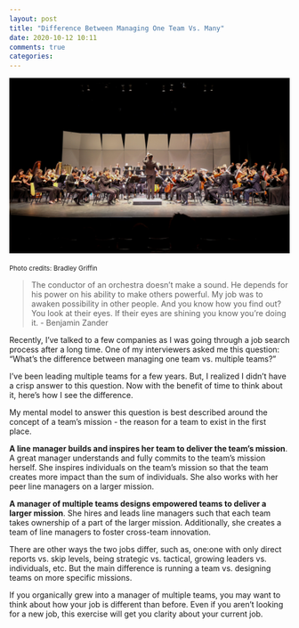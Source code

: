 ```yaml
---
layout: post
title: "Difference Between Managing One Team Vs. Many"
date: 2020-10-12 10:11
comments: true
categories: 
---
```

![Orchestra](/images/orchestra.jpg)

<small>Photo credits: Bradley Griffin</small>

> The conductor of an orchestra doesn’t make a sound. He depends for his power on his ability to make others powerful. My job was to awaken possibility in other people. And you know how you find out? You look at their eyes. If their eyes are shining you know you’re doing it. - Benjamin Zander

Recently, I’ve talked to a few companies as I was going through a job search process after a long time. One of my interviewers asked me this question: “What’s the difference between managing one team vs. multiple teams?”

I’ve been leading multiple teams for a few years. But, I realized I didn’t have a crisp answer to this question. Now with the benefit of time to think about it, here’s how I see the difference.

My mental model to answer this question is best described around the concept of a team’s mission - the reason for a team to exist in the first place.

**A line manager builds and inspires her team to deliver the team’s mission**. A great manager understands and fully commits to the team’s mission herself. She inspires individuals on the team’s mission so that the team creates more impact than the sum of individuals. She also works with her peer line managers on a larger mission.

**A manager of multiple teams designs empowered teams to deliver a larger mission**. She hires and leads line managers such that each team takes ownership of a part of the larger mission. Additionally, she creates a team of line managers to foster cross-team innovation.

There are other ways the two jobs differ, such as, one:one with only direct reports vs. skip levels, being strategic vs. tactical, growing leaders vs. individuals, etc. But the main difference is running a team vs. designing teams on more specific missions.

If you organically grew into a manager of multiple teams, you may want to think about how your job is different than before. Even if you aren’t looking for a new job, this exercise will get you clarity about your current job.